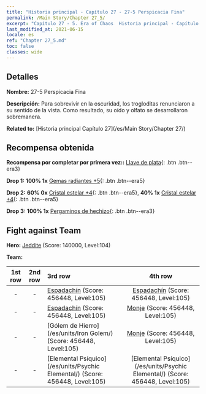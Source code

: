 ```yaml
---
title: "Historia principal - Capítulo 27 - 27-5 Perspicacia Fina"
permalink: /Main Story/Chapter 27_5/
excerpt: "Capítulo 27 - 5. Era of Chaos  Historia principal - Capítulo 27_5. 27-5 Perspicacia Fina"
last_modified_at: 2021-06-15
locale: es
ref: "Chapter 27_5.md"
toc: false
classes: wide
---
```


## Detalles

 **Nombre:** 27-5 Perspicacia Fina

 **Descripción:** Para sobrevivir en la oscuridad, los trogloditas renunciaron a su sentido de la vista. Como resultado, su oído y olfato se desarrollaron sobremanera.

 **Related to:** [Historia principal Capítulo 27](/es/Main Story/Chapter 27/)

## Recompensa obtenida

 **Recompensa por completar por primera vez::** [Llave de plata](/ItemsES/con_693/){: .btn .btn--era3}

 **Drop 1:** **100% 1x** [Gemas radiantes +5](/ItemsES/mat_100/){: .btn .btn--era5}

 **Drop 2:** **60% 0x** [Cristal estelar +4](/ItemsES/mat_94/){: .btn .btn--era5}, **40% 1x** [Cristal estelar +4](/ItemsES/mat_94/){: .btn .btn--era5}

 **Drop 3:** **100% 1x** [Pergaminos de hechizo](/ItemsES/con_694/){: .btn .btn--era3}


## Fight against Team
 **Hero:** [Jeddite](/es/heroes/Jeddite/) (Score: 140000, Level:104)

 **Team:**


  | 1st row | 2nd row | 3rd row | 4th row |
  |:----:|:----:|:----|:----:|
  | - | - | [Espadachín](/es/units/Swordsman/) (Score: 456448, Level:105)  | [Espadachín](/es/units/Swordsman/) (Score: 456448, Level:105)  |
  | - | - | [Espadachín](/es/units/Swordsman/) (Score: 456448, Level:105)  | [Monje](/es/units/Monk/) (Score: 456448, Level:105)  |
  | - | - | [Gólem de Hierro](/es/units/Iron Golem/) (Score: 456448, Level:105)  | [Monje](/es/units/Monk/) (Score: 456448, Level:105)  |
  | - | - | [Elemental Psíquico](/es/units/Psychic Elemental/) (Score: 456448, Level:105)  | [Elemental Psíquico](/es/units/Psychic Elemental/) (Score: 456448, Level:105)  |


